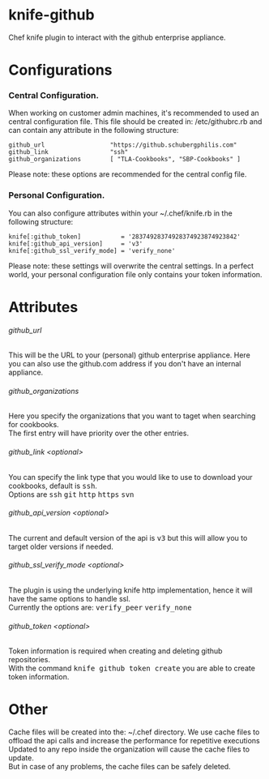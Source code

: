 knife-github
============

Chef knife plugin to interact with the github enterprise appliance.

Configurations
==========

### Central Configuration.
When working on customer admin machines, it's recommended to used an central configuration file.
This file should be created in: /etc/githubrc.rb and can contain any attribute in the following structure:

    github_url			        "https://github.schubergphilis.com"
    github_link             	"ssh"
    github_organizations    	[ "TLA-Cookbooks", "SBP-Cookbooks" ]

Please note: these options are recommended for the central config file.

### Personal Configuration.
You can also configure attributes within your ~/.chef/knife.rb in the following structure:

    knife[:github_token]           = '28374928374928374923874923842'  
    knife[:github_api_version]     = 'v3'  
    knife[:github_ssl_verify_mode] = 'verify_none'

Please note: these settings will overwrite the central settings. 
In a perfect world, your personal configuration file only contains your token information.

Attributes
==========

###### github_url
This will be the URL to your (personal) github enterprise appliance.
Here you can also use the github.com address if you don't have an internal appliance.

###### github_organizations
Here you specify the organizations that you want to taget when searching for cookbooks.  
The first entry will have priority over the other entries.

###### github_link \<optional\>
You can specify the link type that you would like to use to download your cookbooks, default is <tt>ssh</tt>.   
Options are <tt>ssh</tt> <tt>git</tt> <tt>http</tt> <tt>https</tt> <tt>svn</tt> 

###### github_api_version \<optional\>
The current and default version of the api is <tt>v3</tt> but this will allow you to target older versions if needed.

###### github_ssl_verify_mode \<optional\>
The plugin is using the underlying knife http implementation, hence it will have the same options to handle ssl.  
Currently the options are: <tt>verify_peer</tt> <tt>verify_none</tt>   

###### github_token \<optional\>
Token information is required when creating and deleting github repositories.  
With the command <tt>knife github token create</tt> you are able to create token information.


Other
=====

Cache files will be created into the: ~/.chef directory.
We use cache files to offload the api calls and increase the performance for repetitive executions
Updated to any repo inside the organization will cause the cache files to update.  
But in case of any problems, the cache files can be safely deleted.

